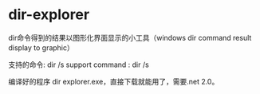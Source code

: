 # dir-explorer
dir命令得到的结果以图形化界面显示的小工具（windows dir command result display to graphic）

支持的命令: dir /s
support command : dir /s

编译好的程序 	dir explorer.exe，直接下载就能用了，需要.net 2.0。

